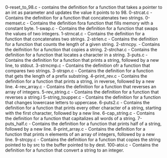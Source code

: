 0-reset_to_98.c - contains the definition for a function that takes a pointer to an int as parameter and updates the value it points to to 98.
0-strcat.c - Contains the definition for a function that concatenates two strings.
0-memset.c - Contains the definition fora function that fills memory with a constant byte.
1-swap.c - Contains the definition for a function that swaps the values of two integers.
1-strncat.c - Contains the definition for a function that concatenates two strings.
2-strlen.c - Contains the definition for a function that counts the length of a given string.
2-strncpy. - Contains the deifnition for a function that copies a string.
2-strchar.c - Contains the definition for a function that locates a character in a string.
3-puts.c - Contains the definition for a function that prints a string, followed by a new line, to stdout.
3-strncmp.c - Contains the definition ofr a function that compares two strings.
3-strspn.c - Contains the definition for a function that gets the length of a prefix substring.
4-print_rev.c - Contains the definition for a function that prints a string, in reverse, followed by a new line.
4-rev_array.c - Contains the definition for a function that reverses an array of integers.
5-rev_string.c - Contains the definition for a function that reverses a string.i
5-string_toupper.c - Contains the definition for a function that changes lowercase letters to uppercase.
6-puts2.c - Contains the definition for a function that prints every other character of a string, starting with the first character, followed by a new line.
6-cap_string.c - Contains the definition for a function that capitalizes all words of a string.
7-puts_half.c - Contains the definition for a function that prints half of a string, followed by a new line.
8-print_array.c - Contains the definition for a function that prints n elements of an array of integers, followed by a new line.
9-strcpy.c - Contains the definition for a function  that copies the string pointed to by src to the buffer pointed to by dest.
100-atoi.c - Contains the definition for a function that convert a string to an integer.

